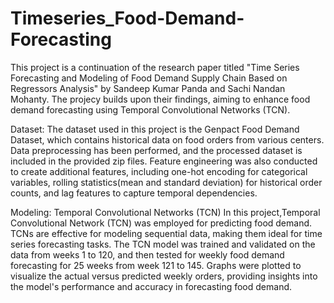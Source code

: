 # Timeseries_Food-Demand-Forecasting
This project is a continuation of the research paper titled "Time Series Forecasting and Modeling of Food Demand Supply Chain Based on Regressors Analysis" by Sandeep Kumar Panda and Sachi Nandan Mohanty. The projecy builds upon their findings, aiming to enhance food demand forecasting using Temporal Convolutional Networks (TCN).


Dataset:
The dataset used in this project is the Genpact Food Demand Dataset, which contains historical data on food orders from various centers. Data preprocessing has been performed, and the processed dataset is included in the provided zip files. Feature engineering was also conducted to create additional features, including one-hot encoding for categorical variables, rolling statistics(mean and standard deviation) for historical order counts, and lag features to capture temporal dependencies.



Modeling:  Temporal Convolutional Networks (TCN)
In this project,Temporal Convolutional Network (TCN) was employed for predicting food demand. TCNs are effective for modeling sequential data, making them ideal for time series forecasting tasks. The TCN model was trained and validated on the data from weeks 1 to 120, and then tested for weekly food demand forecasting for 25 weeks from week 121 to 145. Graphs were plotted to visualize the actual versus predicted weekly orders, providing insights into the model's performance and accuracy in forecasting food demand.


